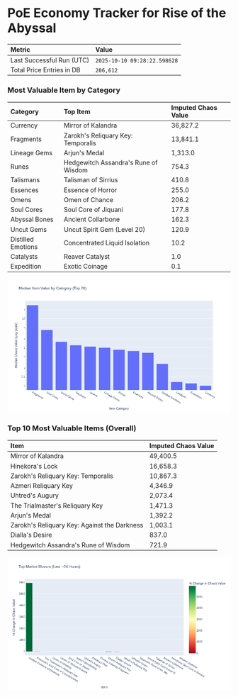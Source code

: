 # PoE Economy Tracker for Rise of the Abyssal

<!-- START_MAINTENANCE -->
| Metric | Value |
|:---|:---|
| Last Successful Run (UTC) | `2025-10-10 09:28:22.598628` |
| Total Price Entries in DB | `206,612` |

<!-- END_MAINTENANCE -->

<!-- START_DATAFRAME_DEBUG -->
<!-- END_DATAFRAME_DEBUG -->

<!-- START_CATEGORY_ANALYSIS -->
### Most Valuable Item by Category
| Category | Top Item | Imputed Chaos Value |
| :--- | :--- | :--- |
| Currency | Mirror of Kalandra | 36,827.2 |
| Fragments | Zarokh's Reliquary Key: Temporalis | 13,841.1 |
| Lineage Gems | Arjun's Medal | 1,313.0 |
| Runes | Hedgewitch Assandra's Rune of Wisdom | 754.3 |
| Talismans | Talisman of Sirrius | 410.8 |
| Essences | Essence of Horror | 255.0 |
| Omens | Omen of Chance | 206.2 |
| Soul Cores | Soul Core of Jiquani | 177.8 |
| Abyssal Bones | Ancient Collarbone | 162.3 |
| Uncut Gems | Uncut Spirit Gem (Level 20) | 120.9 |
| Distilled Emotions | Concentrated Liquid Isolation | 10.2 |
| Catalysts | Reaver Catalyst | 1.0 |
| Expedition | Exotic Coinage | 0.1 |


![Category Analysis Chart](charts/category_analysis.png)
<!-- END_ANALYSIS -->

<!-- START_ANALYSIS -->
### Top 10 Most Valuable Items (Overall)
| Item | Imputed Chaos Value |
| :--- | :--- |
| Mirror of Kalandra | 49,400.5 |
| Hinekora's Lock | 16,658.3 |
| Zarokh's Reliquary Key: Temporalis | 10,867.3 |
| Azmeri Reliquary Key | 4,346.9 |
| Uhtred's Augury | 2,073.4 |
| The Trialmaster's Reliquary Key | 1,471.3 |
| Arjun's Medal | 1,392.2 |
| Zarokh's Reliquary Key: Against the Darkness | 1,003.1 |
| Dialla's Desire | 837.0 |
| Hedgewitch Assandra's Rune of Wisdom | 721.9 |


![Market Movers Chart](charts/market_movers.png)
<!-- END_ANALYSIS -->
